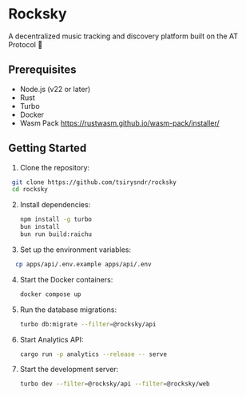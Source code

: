 # Rocksky

A decentralized music tracking and discovery platform built on the AT Protocol 🎵

## Prerequisites

- Node.js (v22 or later)
- Rust
- Turbo
- Docker
- Wasm Pack https://rustwasm.github.io/wasm-pack/installer/

## Getting Started

1. Clone the repository:
  ```bash
   git clone https://github.com/tsirysndr/rocksky
   cd rocksky
  ```
2. Install dependencies:
   ```bash
   npm install -g turbo
   bun install
   bun run build:raichu
   ```
3. Set up the environment variables:
  ```bash
    cp apps/api/.env.example apps/api/.env
  ```
4. Start the Docker containers:
   ```bash
   docker compose up
   ```
5. Run the database migrations:
   ```bash
   turbo db:migrate --filter=@rocksky/api
   ```
6. Start Analytics API:
   ```bash
   cargo run -p analytics --release -- serve
   ```
7. Start the development server:
   ```bash
   turbo dev --filter=@rocksky/api --filter=@rocksky/web
   ```
